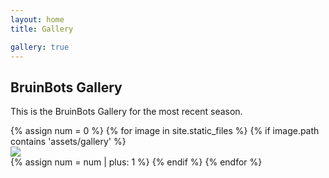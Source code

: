 ```yaml
---
layout: home
title: Gallery

gallery: true
---
```


<main markdown="1">

  <section class="py-5 text-center container">
    <div class="row py-lg-5">
      <div class="col-lg-6 col-md-8 mx-auto">
        <h1 class="fw-light bruinbots-title">BruinBots Gallery</h1>
        <p class="lead text-muted bruinbots-paragraph">This is the BruinBots Gallery for the most recent season.</p>
      </div>
    </div>
  </section>

  <div class="album pb-5 bg-light">
    <div class="container">
      <div class="row row-cols-1 row-cols-sm-1 row-cols-md-2 g-3" style="width: 100%;">
      {% assign num = 0 %}
      {% for image in site.static_files %}
        {% if image.path contains 'assets/gallery' %}
            <div class="col">
              <div class="card shadow-sm">
                <a href="{{ image.path }}" target="_blank" class="card">
                  <img src="{{ image.path }}">
                </a>
              </div>
            </div>
           {% assign num = num | plus: 1 %}
          {% endif %}
        {% endfor %}
      </div>
    </div>
  </div>

</main>